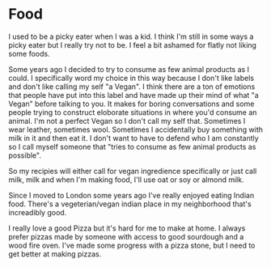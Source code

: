 # Food
I used to be a picky eater when I was a kid. I think I'm still in some ways a picky eater but I really try not to be. I feel a bit ashamed for flatly not liking some foods.

Some years ago I decided to try to consume as few animal products as I could. I specifically word my choice in this way because I don't like labels and don't like calling my self "a Vegan". I think there are a ton of emotions that people have put into this label and have made up their mind of what "a Vegan" before talking to you. It makes for boring conversations and some people trying to construct eloborate situations in where you'd consume an animal. I'm not a perfect Vegan so I don't call my self that. Sometimes I wear leather, sometimes wool. Sometimes I accidentally buy something with milk in it and then eat it. I don't want to have to defend who I am constantly so I call myself someone that "tries to consume as few animal products as possible".

So my recipies will either call for vegan ingredience specifically or just call milk, milk and when I'm making food, I'll use oat or soy or almond milk.

Since I moved to London some years ago I've really enjoyed eating Indian food. There's a vegeterian/vegan indian place in my neighborhood that's increadibly good.

I really love a good Pizza but it's hard for me to make at home. I always prefer pizzas made by someone with access to good sourdough and a wood fire oven. I've made some progress with a pizza stone, but I need to get better at making pizzas.